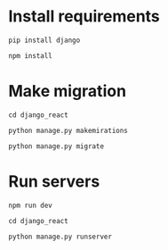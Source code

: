 # Install requirements
```
pip install django
```
```
npm install
```
# Make migration
```
cd django_react
```
```
python manage.py makemirations
```
```
python manage.py migrate
```
# Run servers
```
npm run dev
```
```
cd django_react
```
```
python manage.py runserver
```
